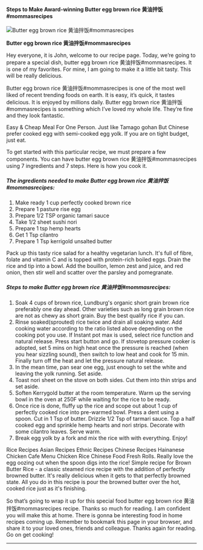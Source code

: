             

#### Steps to Make Award-winning Butter egg brown rice 黄油拌饭#mommasrecipes

![Butter egg brown rice 黄油拌饭#mommasrecipes](https://img-global.cpcdn.com/recipes/359ab83f4d0454da/751x532cq70/butter-egg-brown-rice-%e9%bb%84%e6%b2%b9%e6%8b%8c%e9%a5%admommasrecipes-recipe-main-photo.jpg)

**Butter egg brown rice 黄油拌饭#mommasrecipes**

Hey everyone, it is John, welcome to our recipe page. Today, we’re going to prepare a special dish, butter egg brown rice 黄油拌饭#mommasrecipes. It is one of my favorites. For mine, I am going to make it a little bit tasty. This will be really delicious.

Butter egg brown rice 黄油拌饭#mommasrecipes is one of the most well liked of recent trending foods on earth. It is easy, it’s quick, it tastes delicious. It is enjoyed by millions daily. Butter egg brown rice 黄油拌饭#mommasrecipes is something which I’ve loved my whole life. They’re fine and they look fantastic.

Easy & Cheap Meal For One Person. Just like Tamago gohan But Chinese prefer cooked egg with semi-cooked egg yolk. If you are on tight budget, just eat.

To get started with this particular recipe, we must prepare a few components. You can have butter egg brown rice 黄油拌饭#mommasrecipes using 7 ingredients and 7 steps. Here is how you cook it.

##### The ingredients needed to make Butter egg brown rice 黄油拌饭#mommasrecipes:

1.  Make ready 1 cup perfectly cooked brown rice
2.  Prepare 1 pasture rise egg
3.  Prepare 1/2 TSP organic tamari sauce
4.  Take 1/2 sheet sushi nori
5.  Prepare 1 tsp hemp hearts
6.  Get 1 Tsp cilantro
7.  Prepare 1 Tsp kerrigold unsalted butter

Pack up this tasty rice salad for a healthy vegetarian lunch. It's full of fibre, folate and vitamin C and is topped with protein-rich boiled eggs. Drain the rice and tip into a bowl. Add the bouillon, lemon zest and juice, and red onion, then stir well and scatter over the parsley and pomegranate.

##### Steps to make Butter egg brown rice 黄油拌饭#mommasrecipes:

1.  Soak 4 cups of brown rice, Lundburg's organic short grain brown rice preferably one day ahead. Other varieties such as long grain brown rice are not as chewy as short grain. Buy the best qualify rice if you can.
2.  Rinse soaked(sprouted) rice twice and drain all soaking water. Add cooking water according to the ratio listed above depending on the cooking pot you use. If Instant pot max is used, select rice function and natural release. Press start button and go. If stovetop pressure cooker is adopted, set 5 mins on high heat once the pressure is reached (when you hear sizzling sound), then switch to low heat and cook for 15 min. Finally turn off the heat and let the pressure natural release.
3.  In the mean time, pan sear one egg, just enough to set the white and leaving the yolk running. Set aside.
4.  Toast nori sheet on the stove on both sides. Cut them into thin strips and set aside.
5.  Soften Kerrygold butter at the room temperature. Warm up the serving bowl in the oven at 250F while waiting for the rice to be ready.
6.  Once rice is done, fluffy up the rice and scope out about 1 cup of perfectly cooked rice into pre-warmed bowl. Press a dent using a spoon. Cut in 1 Tsp of butter. Drizzle 1/2 Tsp of tarmari sauce. Top a half cooked egg and sprinkle hemp hearts and nori strips. Decorate with some cilantro leaves. Serve warm.
7.  Break egg yolk by a fork and mix the rice with with everything. Enjoy!

Rice Recipes Asian Recipes Ethnic Recipes Chinese Recipes Hainanese Chicken Cafe Menu Chicken Rice Chinese Food Fresh Rolls. Really love the egg oozing out when the spoon digs into the rice! Simple recipe for Brown Butter Rice - a classic steamed rice recipe with the addition of perfectly browned butter. It's really delicious when it gets to that perfectly browned state. All you do in this recipe is pour the browned butter over the hot, cooked rice just as it's finishing.

So that’s going to wrap it up for this special food butter egg brown rice 黄油拌饭#mommasrecipes recipe. Thanks so much for reading. I am confident you will make this at home. There is gonna be interesting food in home recipes coming up. Remember to bookmark this page in your browser, and share it to your loved ones, friends and colleague. Thanks again for reading. Go on get cooking!

* * *